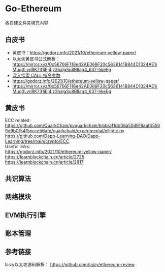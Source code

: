 #  Go-Ethereum

各自建文件夹填充内容
## 白皮书
- 黄皮书：https://godorz.info/2021/10/ethereum-yellow-paper/
- 以太坊黄皮书公式解析： https://mirror.xyz/0x56706F118e42AE069F20c5636141B844D1324AE1/Muq3LyriRK731jEj4jz3halgSu8BIlag4_637-hkeEg
- [深入探索 CALL 指令参数](https://godorz.info/2021/10/dive-into-call-param0/)
- https://godorz.info/2021/10/ethereum-yellow-paper/
- https://mirror.xyz/0x56706F118e42AE069F20c5636141B844D1324AE1/Muq3LyriRK731jEj4jz3halgSu8BIlag4_637-hkeEg

## 黄皮书
ECC related:\
https://github.com/QuarkChain/pyquarkchain/blob/af1dd06a50d918aaf45569d9b0f54f5ecceb6afe/quarkchain/experimental/elliptic.py \
https://github.com/Dapp-Learning-DAO/Dapp-Learning/tree/main/crypto/ECC \
Useful links:\
https://godorz.info/2021/10/ethereum-yellow-paper/ \
https://learnblockchain.cn/article/2725 \
https://learnblockchain.cn/article/2817


## 共识算法

## 网络模块

## EVM执行引擎

## 账本管理



## 参考链接
laizy以太坊源码解析： https://github.com/laizy/ethereum-review
